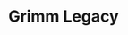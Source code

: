 --- 
title: "Grimm Legacy"
publishdate: "2019-9-15T16:48:46+02:00"
src: "https://365manga.net/manga/grimm-legacy"
image: "https://data.365manga.net/images/thumbnails/1853-grimm-legacy.jpg"
description: "This story takes place in the Fairy Tale world. Our Protagonist is the younger Grimm Brother. After watching his older brother get murdered by the Shadow King (Evil Wizard Antagonist) their family Legacy/ Curse transfers to him upon the older ones death. The Older Grimm lies dead on the floor and a magical hourglass appears next to our new hero that slowly is counting down the sand. This dark curse…"
---